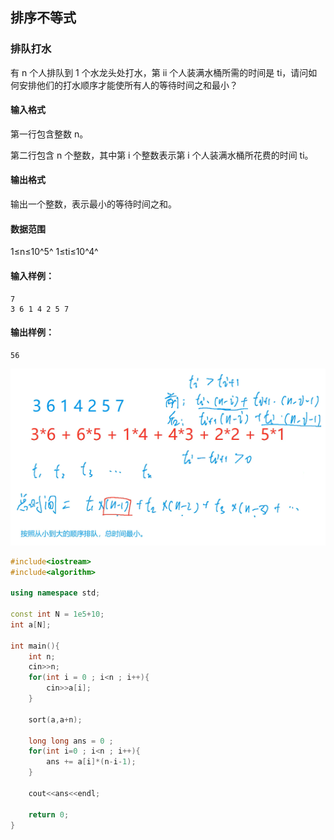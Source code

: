 ## 排序不等式

### 排队打水

有 n 个人排队到 1 个水龙头处打水，第 ii 个人装满水桶所需的时间是 ti，请问如何安排他们的打水顺序才能使所有人的等待时间之和最小？

#### 输入格式

第一行包含整数 n。

第二行包含 n 个整数，其中第 i 个整数表示第 i 个人装满水桶所花费的时间 ti。

#### 输出格式

输出一个整数，表示最小的等待时间之和。

#### 数据范围

1≤n≤10^5^
1≤ti≤10^4^

#### 输入样例：

```
7
3 6 1 4 2 5 7
```

#### 输出样例：

```
56
```

![1616831422463](.Image/1616831422463.png)

```c++
#include<iostream>
#include<algorithm>

using namespace std;

const int N = 1e5+10;
int a[N];

int main(){
    int n;
    cin>>n;
    for(int i = 0 ; i<n ; i++){
        cin>>a[i];
    }
    
    sort(a,a+n);
    
    long long ans = 0 ;
    for(int i=0 ; i<n ; i++){
        ans += a[i]*(n-i-1);
    }
    
    cout<<ans<<endl;
    
    return 0;
}
```

